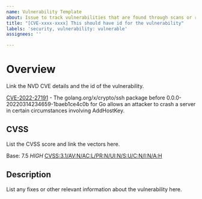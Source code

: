 ```yaml
---
name: Vulnerability Template
about: Issue to track vulnerabilities that are found through scans or reports.
title: "[CVE-xxxx-xxxx] This should have id for the vulnerability"
labels: 'security, vulnerability: vulnerable'
assignees: ''

---
```


# Overview

Link the NVD CVE details and the id of the vulnerability. 

[CVE-2022-27191](https://nvd.nist.gov/vuln/detail/CVE-2022-27191) - The golang.org/x/crypto/ssh package before 0.0.0-20220314234659-1baeb1ce4c0b for Go allows an attacker to crash a server in certain circumstances involving AddHostKey.


## CVSS

List the CVSS score and link the vectors here.

Base: 7.5 *HIGH*  [CVSS:3.1/AV:N/AC:L/PR:N/UI:N/S:U/C:N/I:N/A:H](https://nvd.nist.gov/vuln/detail/CVE-2022-27191#:~:text=CVSS%3A3.1/AV%3AN/AC%3AL/PR%3AN/UI%3AN/S%3AU/C%3AN/I%3AN/A%3AH)


## Description

List any fixes or other relevant information about the vulnerability here.
